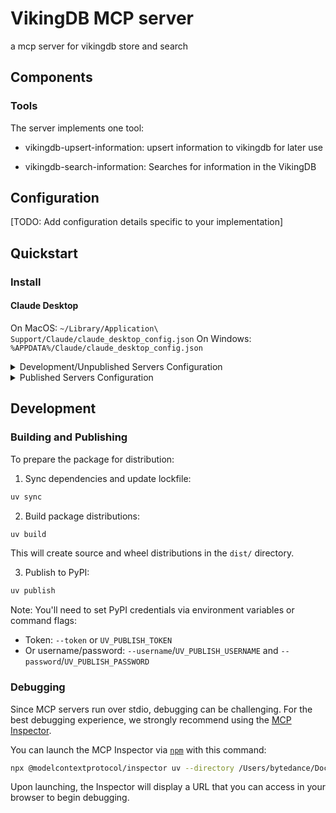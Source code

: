 # VikingDB MCP server

a mcp server for vikingdb store and search

## Components



### Tools

The server implements one tool:
- vikingdb-upsert-information: upsert information to vikingdb for later use

- vikingdb-search-information: Searches for information in the VikingDB
  
  
## Configuration

[TODO: Add configuration details specific to your implementation]

## Quickstart

### Install

#### Claude Desktop

On MacOS: `~/Library/Application\ Support/Claude/claude_desktop_config.json`
On Windows: `%APPDATA%/Claude/claude_desktop_config.json`

<details>
  <summary>Development/Unpublished Servers Configuration</summary>
  ```
  "mcpServers": {
    "mcp-server-vikingdb": {
      "command": "uv",
      "args": [
        "--directory",
        "dir to mcp-server-vikingdb",
        "run",
        "mcp-server-vikingdb"
        "--vikingdb-host", 
        "your host",
        "--vikingdb-region", 
        "your region",
        "--vikingdb-ak", 
        "your access key",
        "--vikingdb-sk", 
        "your secret key",
        "--collection-name",
        "your collection name",
        "--index-name",
        "your index name"
      ]
    }
  }
  ```
</details>

<details>
  <summary>Published Servers Configuration</summary>
  ```
  "mcpServers": {
    "mcp-server-vikingdb": {
      "command": "uvx",
      "args": [
        "mcp-server-vikingdb"
      ]
    }
  }
  ```
</details>

## Development

### Building and Publishing

To prepare the package for distribution:

1. Sync dependencies and update lockfile:
```bash
uv sync
```

2. Build package distributions:
```bash
uv build
```

This will create source and wheel distributions in the `dist/` directory.

3. Publish to PyPI:
```bash
uv publish
```

Note: You'll need to set PyPI credentials via environment variables or command flags:
- Token: `--token` or `UV_PUBLISH_TOKEN`
- Or username/password: `--username`/`UV_PUBLISH_USERNAME` and `--password`/`UV_PUBLISH_PASSWORD`

### Debugging

Since MCP servers run over stdio, debugging can be challenging. For the best debugging
experience, we strongly recommend using the [MCP Inspector](https://github.com/modelcontextprotocol/inspector).


You can launch the MCP Inspector via [`npm`](https://docs.npmjs.com/downloading-and-installing-node-js-and-npm) with this command:

```bash
npx @modelcontextprotocol/inspector uv --directory /Users/bytedance/Documents/workproject/mcp/mcp-server-vikingdb run mcp-server-vikingdb
```


Upon launching, the Inspector will display a URL that you can access in your browser to begin debugging.